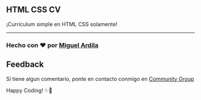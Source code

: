 ## HTML CSS CV
 
¡Currículum simple en HTML CSS solamente!

---
### Hecho con ❤️ por [Miguel Ardila][projects]









## Feedback
Si tiene algun comentario, ponte en contacto conmigo en [Community Group][wc-lk-group]



Happy Coding! ✨🚀

[wc-tw]: http://twitter.com/webcifar
[wc-yt]: http://www.youtube.com/webcifarOfficial
[arfan-ig]: https://www.instagram.com/shaifarfan08/
[projects]: https://github.com/miguel-ardila
[wc-lk-group]: https://www.linkedin.com/in/miguel-ardila-bbb725210/
[buymeacoffee]: https://www.buymeacoffee.com/shaifarfan08
[yt-video]: https://youtu.be/FHb9JobDs2o